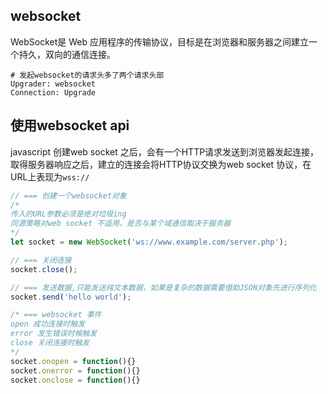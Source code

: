## websocket
WebSocket是 Web 应用程序的传输协议，目标是在浏览器和服务器之间建立一个持久，双向的通信连接。
```shell
# 发起websocket的请求头多了两个请求头部
Upgrader: websocket
Connection: Upgrade
```

## 使用websocket api
javascript 创建web socket 之后，会有一个HTTP请求发送到浏览器发起连接，取得服务器响应之后，建立的连接会将HTTP协议交换为web socket 协议，在URL上表现为`wss://`
```js
// === 创建一个websocket对象
/*
传入的URL参数必须是绝对垃圾ing
同源策略对web socket 不适用，是否与某个域通信取决于服务器
*/
let socket = new WebSocket('ws://www.example.com/server.php');

// === 关闭连接
socket.close();

// === 发送数据,只能发送纯文本数据，如果是复杂的数据需要借助JSON对象先进行序列化
socket.send('hello world');

/* === websocket 事件
open 成功连接时触发
error 发生错误时候触发
close 关闭连接时触发
*/
socket.onopen = function(){}
socket.onerror = function(){}
socket.onclose = function(){}
```